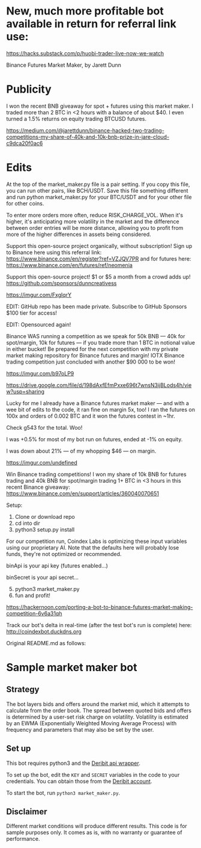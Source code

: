 # New, much more profitable bot available in return for referral link use:

https://hacks.substack.com/p/huobi-trader-live-now-we-watch



Binance Futures Market Maker, by Jarett Dunn


# Publicity


I won the recent BNB giveaway for spot + futures using this market maker. I traded more than 2 BTC in <2 hours with a balance of about $40. I even turned a 1.5% returns on equity trading BTCUSD futures.


https://medium.com/@jarettdunn/binance-hacked-two-trading-competitions-my-share-of-40k-and-10k-bnb-prize-in-jare-cloud-c9dca20f0ac6



# Edits


At the top of the market_maker.py file is a pair setting. If you copy this file, you can run other pairs, like BCH/USDT. Save this file something different and run python market_maker.py for your BTC/USDT and for your other file for other coins.


To enter more orders more often, reduce RISK_CHARGE_VOL. When it's higher, it's anticipating more volatility in the market and the difference between order entries will be more distance, allowing you to profit from more of the higher differences in assets being considered.



Support this open-source project organically, without subscription! Sign up to Binance here using this referral link: https://www.binance.com/en/register?ref=VZJQV7PR and for futures here: https://www.binance.com/en/futures/ref/neomenia


Support this open-source project! $1 or $5 a month from a crowd adds up! https://github.com/sponsors/dunncreativess


https://imgur.com/FxgIqrY


EDIT: GitHub repo has been made private. Subscribe to GitHub Sponsors $100 tier for access!


EDIT: Opensourced again!


Binance WAS running a competition as we speak for 50k BNB — 40k for spot/margin, 10k for futures — if you trade more than 1 BTC in notional value in either bucket! Be prepared for the next competition with my private market making repository for Binance futures and margin! IOTX Binance trading competition just concluded with another $90 000 to be won!


https://imgur.com/b97oLP9


https://drive.google.com/file/d/198dAxfEfmPxxe696t7wnsN3ijBLods4h/view?usp=sharing


Lucky for me I already have a Binance futures market maker — and with a wee bit of edits to the code, it ran fine on margin 5x, too! I ran the futures on 100x and orders of 0.002 BTC and it won the futures contest in ~1hr.


Check g543 for the total. Woo!


I was +0.5% for most of my bot run on futures, ended at -1% on equity.


I was down about 21% — of my whopping $46 — on margin.


https://imgur.com/undefined


Win Binance trading competitions! I won my share of 10k BNB for futures trading and 40k BNB for spot/margin trading 1+ BTC in <3 hours in this recent Binance giveaway: https://www.binance.com/en/support/articles/360040070651


Setup:


1. Clone or download repo
2. cd into dir
3. python3 setup.py install


For our competition run, Coindex Labs is optimizing these input variables using our proprietary AI. Note that the defaults here will probably lose funds, they're not optimized or recommended.



binApi is your api key (futures enabled...)


binSecret is your api secret...


5. python3 market_maker.py
6. fun and profit!


https://hackernoon.com/porting-a-bot-to-binance-futures-market-making-competition-6v6a31qh


Track our bot's delta in real-time (after the test bot's run is complete) here: http://coindexbot.duckdns.org


Original README.md as follows:


Sample market maker bot
===

Strategy
---

The bot layers bids and offers around the market mid, which it attempts to calculate from the order book. The spread between quoted bids and offers is determined by a user-set risk charge on volatility. Volatility is estimated by an EWMA (Exponentially Weighted Moving Average Process) with frequency and parameters that may also be set by the user.

Set up
---

This bot requires python3 and the [Deribit api wrapper](https://pypi.org/project/deribit_api/).

To set up the bot, edit the `KEY` and `SECRET` variables in the code to your credentials. You can obtain those from the [Deribit account](https://www.deribit.com/main#/account?scrollTo=api).

To start the bot, run `python3 market_maker.py`.

Disclaimer
---

Different market conditions will produce different results. This code is for sample purposes only. It comes as is, with no warranty or guarantee of performance.

